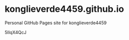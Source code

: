 # konglieverde4459.github.io
Personal GitHub Pages site for konglieverde4459

































5IIqX4QcJ
